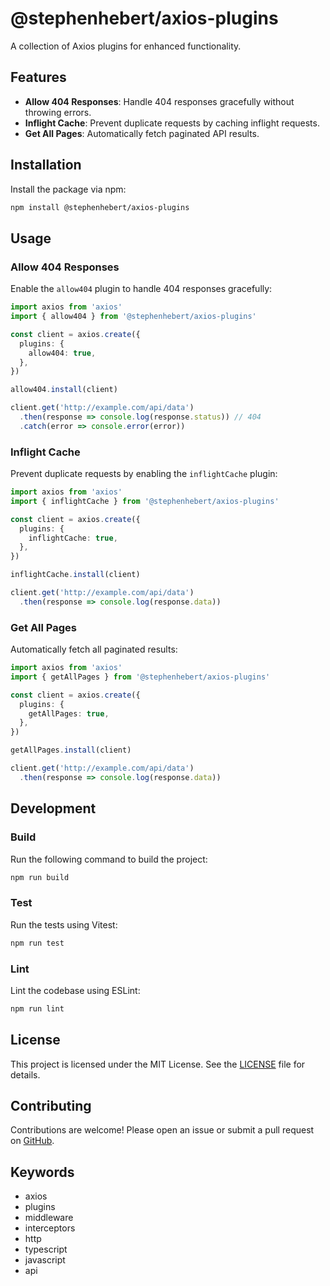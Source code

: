 # @stephenhebert/axios-plugins

A collection of Axios plugins for enhanced functionality.

## Features

- **Allow 404 Responses**: Handle 404 responses gracefully without throwing errors.
- **Inflight Cache**: Prevent duplicate requests by caching inflight requests.
- **Get All Pages**: Automatically fetch paginated API results.

## Installation

Install the package via npm:

```bash
npm install @stephenhebert/axios-plugins
```

## Usage

### Allow 404 Responses

Enable the `allow404` plugin to handle 404 responses gracefully:

```ts
import axios from 'axios'
import { allow404 } from '@stephenhebert/axios-plugins'

const client = axios.create({
  plugins: {
    allow404: true,
  },
})

allow404.install(client)

client.get('http://example.com/api/data')
  .then(response => console.log(response.status)) // 404
  .catch(error => console.error(error))
```

### Inflight Cache

Prevent duplicate requests by enabling the `inflightCache` plugin:

```ts
import axios from 'axios'
import { inflightCache } from '@stephenhebert/axios-plugins'

const client = axios.create({
  plugins: {
    inflightCache: true,
  },
})

inflightCache.install(client)

client.get('http://example.com/api/data')
  .then(response => console.log(response.data))
```

### Get All Pages

Automatically fetch all paginated results:

```ts
import axios from 'axios'
import { getAllPages } from '@stephenhebert/axios-plugins'

const client = axios.create({
  plugins: {
    getAllPages: true,
  },
})

getAllPages.install(client)

client.get('http://example.com/api/data')
  .then(response => console.log(response.data))
```

## Development

### Build

Run the following command to build the project:

```bash
npm run build
```

### Test

Run the tests using Vitest:

```bash
npm run test
```

### Lint

Lint the codebase using ESLint:

```bash
npm run lint
```

## License

This project is licensed under the MIT License. See the [LICENSE](LICENSE) file for details.

## Contributing

Contributions are welcome! Please open an issue or submit a pull request on [GitHub](https://github.com/stephenhebert/axios-plugins).

## Keywords

- axios
- plugins
- middleware
- interceptors
- http
- typescript
- javascript
- api